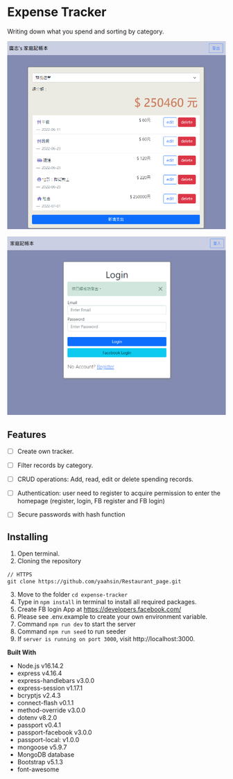 # Expense Tracker

  Writing down what you spend and sorting by category.

![home page](https://raw.githubusercontent.com/yaahsin/expense-tracker/main/views/A3_%E8%80%81%E7%88%B8%E7%9A%84%E7%A7%81%E6%88%BF%E9%8C%A2_%E4%B8%BB%E9%A0%81.png)

![enter image description here](https://raw.githubusercontent.com/yaahsin/expense-tracker/main/views/A3_%E8%80%81%E7%88%B8%E7%9A%84%E7%A7%81%E6%88%BF%E9%8C%A2_%E7%99%BB%E5%85%A5%E9%A0%81.png)
## Features

 - [ ] Create own tracker.
 - [ ] Filter records by category.
 - [ ] CRUD operations:  Add, read, edit or delete spending records.
 - [ ] Authentication: user need to register to acquire permission to enter the homepage (register, login, FB register and FB login)
 - [ ] Secure passwords with hash function
  
  

## Installing
1. Open terminal.
2. Cloning the repository

```shell
// HTTPS
git clone https://github.com/yaahsin/Restaurant_page.git
```
3. Move to the folder `cd expense-tracker`
4. Type in `npm install` in terminal to install all required packages.
5. Create FB login App at https://developers.facebook.com/
6. Please see .env.example  to create your own environment variable.
7. Command `npm run dev` to start the server 
8. Command `npm run seed` to run seeder 
9. If `server is running on port 3000`, visit http://localhost:3000.

**Built With**

- Node.js v16.14.2
- express v4.16.4
- express-handlebars v3.0.0
- express-session v1.17.1
- bcryptjs v2.4.3
- connect-flash v0.1.1
- method-override v3.0.0
- dotenv v8.2.0
- passport v0.4.1
- passport-facebook v3.0.0
- passport-local: v1.0.0
- mongoose v5.9.7
- MongoDB database
- Bootstrap v5.1.3
- font-awesome
